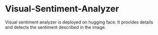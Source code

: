 # Visual-Sentiment-Analyzer
 Visual sentiment analyzer is deployed on hugging face. It provides details and detects the sentiment described in the image.
